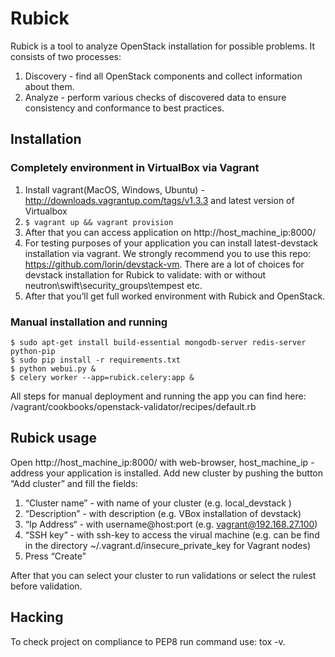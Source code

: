 Rubick
==========================

Rubick is a tool to analyze OpenStack installation for possible problems. It consists of two processes:
1. Discovery - find all OpenStack components and collect information about them.
2. Analyze - perform various checks of discovered data to ensure consistency and conformance to best practices.

Installation
-------------

### Completely environment in VirtualBox via Vagrant
1. Install vagrant(MacOS, Windows, Ubuntu) - http://downloads.vagrantup.com/tags/v1.3.3 and latest version of Virtualbox
2. ```$ vagrant up && vagrant provision```
3. After that you can access application on http://host_machine_ip:8000/
4. For testing purposes of your application you can install latest-devstack installation via vagrant. We strongly recommend you to use this repo: https://github.com/lorin/devstack-vm. There are a lot of choices for devstack installation for Rubick to validate: with or without neutron\swift\security_groups\tempest etc.
5. After that you’ll get full worked environment with Rubick and OpenStack.

### Manual installation and running

```shell
$ sudo apt-get install build-essential mongodb-server redis-server python-pip
$ sudo pip install -r requirements.txt
$ python webui.py &
$ celery worker --app=rubick.celery:app &
```
All steps for manual deployment and running the app you can find here: /vagrant/cookbooks/openstack-validator/recipes/default.rb

Rubick usage
-------------

Open http://host_machine_ip:8000/ with web-browser, host_machine_ip - address  your application is installed.
Add new cluster by pushing the button “Add cluster” and fill the fields:

1. “Cluster name” - with name of your cluster (e.g. local_devstack )
2. “Description” - with description (e.g. VBox installation of devstack)
3. “Ip Address“ - with username@host:port (e.g. vagrant@192.168.27.100)
4. “SSH key“ - with ssh-key to access the virual machine (e.g. can be find in the directory ~/.vagrant.d/insecure_private_key for Vagrant nodes)
5. Press “Create”
 
After that you can select your cluster to run validations or select the rulest before validation.

Hacking
-------

To check project on compliance to PEP8 run command use: tox -v.
